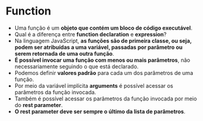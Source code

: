 # Function

- Uma função é um **objeto que contém um bloco de código executável**.
- Qual é a diferença entre **function declaration** e **expression**?
- Na linguagem JavaScript, **as funções são de primeira classe, ou seja, podem ser atribuídas a uma variável, passadas por parâmetro ou serem retornada de uma outra função**.
- **É possível invocar uma função com menos ou mais parâmetros**, não necessariamente seguindo o que está declarado.
- Podemos definir **valores padrão** para cada um dos parâmetros de uma função.
- Por meio da variável implícita **arguments** é possível acessar os parâmetros da função invocada.
- Também é possível acessar os parâmetros da função invocada por meio do **rest parameter**.
- **O rest parameter deve ser sempre o último da lista de parâmetros**.